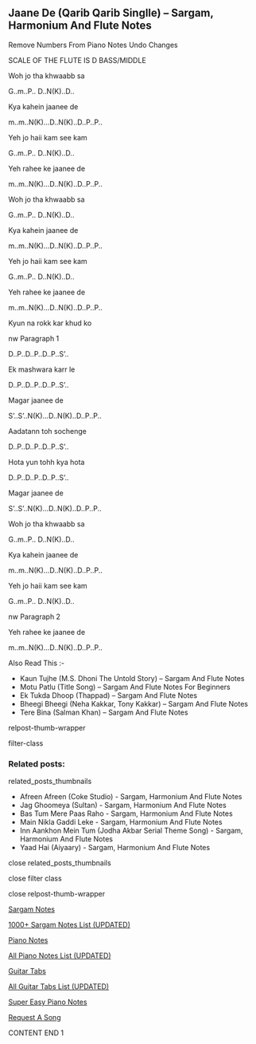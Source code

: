 
## Jaane De (Qarib Qarib Singlle) – Sargam, Harmonium And Flute Notes

Remove Numbers From Piano Notes
Undo Changes

SCALE OF THE FLUTE IS D BASS/MIDDLE

Woh jo tha khwaabb sa

G..m..P.. D..N(K)..D..

Kya kahein jaanee de

m..m..N(K)…D..N(K)..D..P..P..

Yeh jo haii kam see kam

G..m..P.. D..N(K)..D..

Yeh rahee ke jaanee de

m..m..N(K)…D..N(K)..D..P..P..

Woh jo tha khwaabb sa

G..m..P.. D..N(K)..D..

Kya kahein jaanee de

m..m..N(K)…D..N(K)..D..P..P..

Yeh jo haii kam see kam

G..m..P.. D..N(K)..D..

Yeh rahee ke jaanee de

m..m..N(K)…D..N(K)..D..P..P..

Kyun na rokk kar khud ko

nw Paragraph 1

D..P..D..P..D..P..S’..

Ek mashwara karr le

D..P..D..P..D..P..S’..

Magar jaanee de

S’..S’..N(K)…D..N(K)..D..P..P..

Aadatann toh sochenge

D..P..D..P..D..P..S’..

Hota yun tohh kya hota

D..P..D..P..D..P..S’..

Magar jaanee de

S’..S’..N(K)…D..N(K)..D..P..P..

Woh jo tha khwaabb sa

G..m..P.. D..N(K)..D..

Kya kahein jaanee de

m..m..N(K)…D..N(K)..D..P..P..

Yeh jo haii kam see kam

G..m..P.. D..N(K)..D..

nw Paragraph 2

Yeh rahee ke jaanee de

m..m..N(K)…D..N(K)..D..P..P..

Also Read This :-

* Kaun Tujhe (M.S. Dhoni The Untold Story) – Sargam And Flute Notes
* Motu Patlu (Title Song) – Sargam And Flute Notes For Beginners
* Ek Tukda Dhoop (Thappad) – Sargam And Flute Notes
* Bheegi Bheegi (Neha Kakkar, Tony Kakkar) – Sargam And Flute Notes
* Tere Bina (Salman Khan) – Sargam And Flute Notes

relpost-thumb-wrapper

filter-class

### Related posts:

related_posts_thumbnails

* Afreen Afreen (Coke Studio) - Sargam, Harmonium And Flute Notes
* Jag Ghoomeya (Sultan) - Sargam, Harmonium And Flute Notes
* Bas Tum Mere Paas Raho - Sargam, Harmonium And Flute Notes
* Main Nikla Gaddi Leke - Sargam, Harmonium And Flute Notes
* Inn Aankhon Mein Tum (Jodha Akbar Serial Theme Song) - Sargam, Harmonium And Flute Notes
* Yaad Hai (Aiyaary) - Sargam, Harmonium And Flute Notes

close related_posts_thumbnails

close filter class

close relpost-thumb-wrapper

[Sargam Notes](https://www.notationsworld.com/sargam-notes.html)

[1000+ Sargam Notes List (UPDATED)](https://www.notationsworld.com/all-songs-list-sargam-notes.html)

[Piano Notes](https://www.notationsworld.com/piano-notes.html)

[All Piano Notes List (UPDATED)](https://www.notationsworld.com/all-songs-list-piano-notes.html)

[Guitar Tabs](https://www.notationsworld.com/guitar-tabs.html)

[All Guitar Tabs List (UPDATED)](https://www.notationsworld.com/all-songs-list-guitar-tabs.html)

[Super Easy Piano Notes](https://studywall.in/)

[Request A Song](https://www.notationsworld.com/request-a-song.html)

CONTENT END 1

